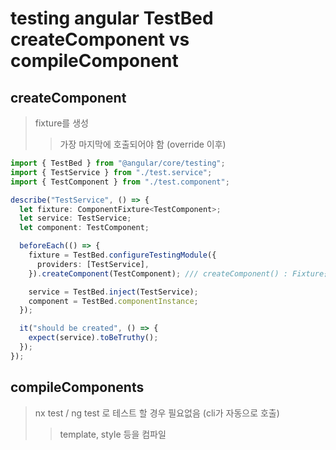 # testing angular TestBed createComponent vs compileComponent

## createComponent

> fixture를 생성
>
> > 가장 마지막에 호출되어야 함 (override 이후)

```ts
import { TestBed } from "@angular/core/testing";
import { TestService } from "./test.service";
import { TestComponent } from "./test.component";

describe("TestService", () => {
  let fixture: ComponentFixture<TestComponent>;
  let service: TestService;
  let component: TestComponent;

  beforeEach(() => {
    fixture = TestBed.configureTestingModule({
      providers: [TestService],
    }).createComponent(TestComponent); /// createComponent() : Fixture를 생성

    service = TestBed.inject(TestService);
    component = TestBed.componentInstance;
  });

  it("should be created", () => {
    expect(service).toBeTruthy();
  });
});
```

## compileComponents

> nx test / ng test 로 테스트 할 경우 필요없음 (cli가 자동으로 호출)
>
> > template, style 등을 컴파일
